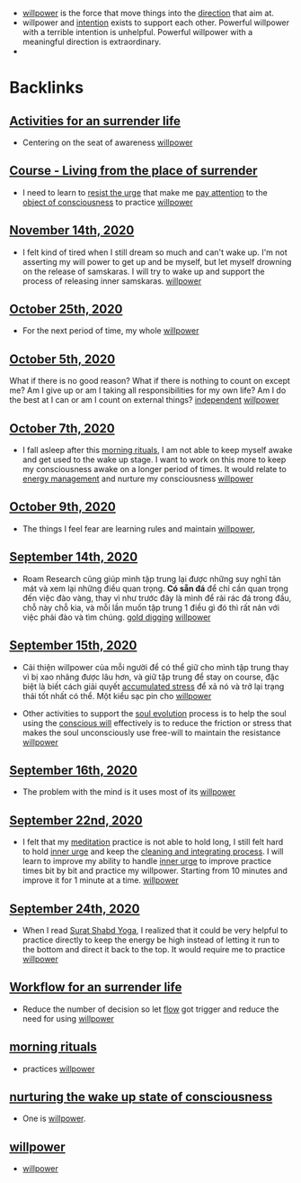 - [willpower](<willpower.md>) is the force that move things into the [direction](<direction.md>) that aim at.
- willpower and [intention](<intention.md>) exists to support each other. Powerful willpower with a terrible intention is unhelpful. Powerful willpower with a meaningful direction is extraordinary.
- 

# Backlinks
## [Activities for an surrender life](<Activities for an surrender life.md>)
- Centering on the seat of awareness [willpower](<willpower.md>)

## [Course - Living from the place of surrender](<Course - Living from the place of surrender.md>)
- I need to learn to [resist the urge](<resist the urge.md>) that make me [pay attention](<pay attention.md>) to the [object of consciousness](<object of consciousness.md>) to practice [willpower](<willpower.md>)

## [November 14th, 2020](<November 14th, 2020.md>)
- I felt kind of tired when I still dream so much and can't wake up. I'm not asserting my will power to get up and be myself, but let myself drowning on the release of samskaras. I will try to wake up and support the process of releasing inner samskaras. [willpower](<willpower.md>)

## [October 25th, 2020](<October 25th, 2020.md>)
- For the next period of time, my whole [willpower](<willpower.md>)

## [October 5th, 2020](<October 5th, 2020.md>)
What if there is no good reason? What if there is nothing to count on except me? Am I give up or am I taking all responsibilities for my own life? Am I do the best at I can or am I count on external things? [independent](<independent.md>) [willpower](<willpower.md>)

## [October 7th, 2020](<October 7th, 2020.md>)
- I fall asleep after this [morning rituals](<morning rituals.md>), I am not able to keep myself awake and get used to the wake up stage. I want to work on this more to keep my consciousness awake on a longer period of times. It would relate to [energy management](<energy management.md>) and nurture my consciousness [willpower](<willpower.md>)

## [October 9th, 2020](<October 9th, 2020.md>)
- The things I feel fear are learning rules and maintain [willpower](<willpower.md>),

## [September 14th, 2020](<September 14th, 2020.md>)
- Roam Research cũng giúp mình tập trung lại được những suy nghĩ tản mát và xem lại những điều quan trọng. **Có sẵn đá** để chỉ cần quan trọng đến việc đào vàng, thay vì như trước đây là mình để rải rác đá trong đầu, chỗ này chỗ kia, và mỗi lần muốn tập trung 1 điều gì đó thì rất nản với việc phải đào và tìm chúng. [gold digging](<gold digging.md>) [willpower](<willpower.md>)

## [September 15th, 2020](<September 15th, 2020.md>)
- Cải thiện willpower của mỗi người để có thể giữ cho mình tập trung thay vì bị xao nhãng được lâu hơn, và giữ tập trung để stay on course, đặc biệt là biết cách giải quyết [accumulated stress](<accumulated stress.md>) để xả nó và trở lại trạng thái tốt nhất có thể. Một kiểu sạc pin cho [willpower](<willpower.md>)

- Other activities to support the [soul evolution](<soul evolution.md>) process is to help the soul using the [conscious will](<conscious will.md>) effectively is to reduce the friction or stress that makes the soul unconsciously use free-will to maintain the resistance [willpower](<willpower.md>)

## [September 16th, 2020](<September 16th, 2020.md>)
- The problem with the mind is it uses most of its [willpower](<willpower.md>)

## [September 22nd, 2020](<September 22nd, 2020.md>)
- I felt that my [meditation](<meditation.md>) practice is not able to hold long, I still felt hard to hold [inner urge](<inner urge.md>) and keep the [cleaning and integrating process](<cleaning and integrating process.md>). I will learn to improve my ability to handle [inner urge](<inner urge.md>) to improve practice times bit by bit and practice my willpower. Starting from 10 minutes and improve it for 1 minute at a time. [willpower](<willpower.md>)

## [September 24th, 2020](<September 24th, 2020.md>)
- When I read [Surat Shabd Yoga](<Surat Shabd Yoga.md>), I realized that it could be very helpful to practice directly to keep the energy be high instead of letting it run to the bottom and direct it back to the top. It would require me to practice [willpower](<willpower.md>)

## [Workflow for an surrender life](<Workflow for an surrender life.md>)
- Reduce the number of decision so let [flow](<flow.md>) got trigger and reduce the need for using [willpower](<willpower.md>)

## [morning rituals](<morning rituals.md>)
- practices [willpower](<willpower.md>)

## [nurturing the wake up state of consciousness](<nurturing the wake up state of consciousness.md>)
- One is [willpower](<willpower.md>).

## [willpower](<willpower.md>)
- [willpower](<willpower.md>)

